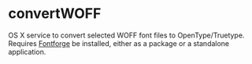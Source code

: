 # convertWOFF
OS X service to convert selected WOFF font files to OpenType/Truetype. Requires [Fontforge](https://fontforge.github.io) be installed, 
either as a package or a standalone application.  
